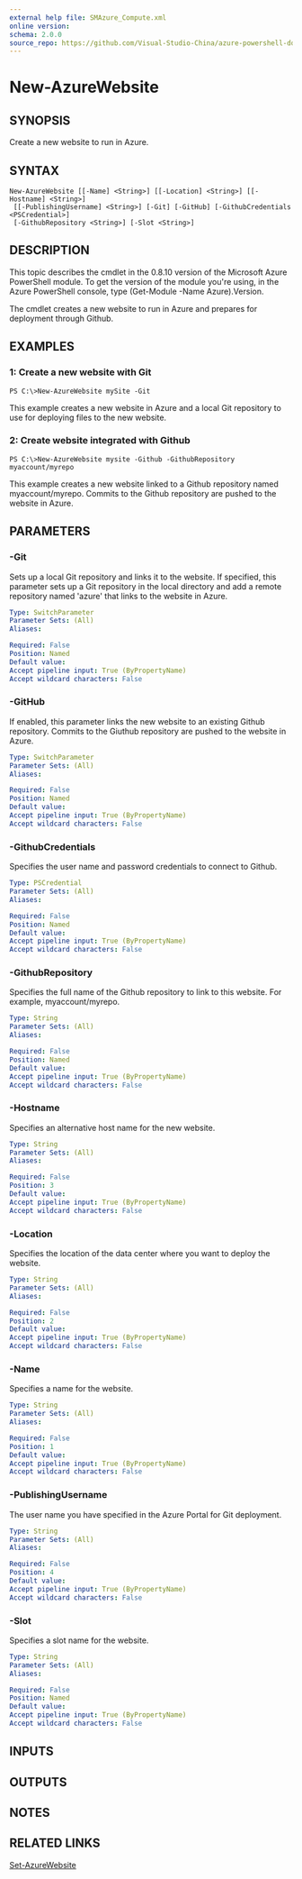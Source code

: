 ```yaml
---
external help file: SMAzure_Compute.xml
online version: 
schema: 2.0.0
source_repo: https://github.com/Visual-Studio-China/azure-powershell-docs-int
---
```


# New-AzureWebsite
## SYNOPSIS
Create a new website to run in Azure.

## SYNTAX

```
New-AzureWebsite [[-Name] <String>] [[-Location] <String>] [[-Hostname] <String>]
 [[-PublishingUsername] <String>] [-Git] [-GitHub] [-GithubCredentials <PSCredential>]
 [-GithubRepository <String>] [-Slot <String>]
```

## DESCRIPTION
This topic describes the cmdlet in the 0.8.10 version of the Microsoft Azure PowerShell module.
To get the version of the module you're using, in the Azure PowerShell console, type (Get-Module -Name Azure).Version.

The cmdlet creates a new website to run in Azure and prepares for deployment through Github.

## EXAMPLES

### 1: Create a new website with Git
```
PS C:\>New-AzureWebsite mySite -Git
```

This example creates a new website in Azure and a local Git repository to use for deploying files to the new website.

### 2: Create website integrated with Github
```
PS C:\>New-AzureWebsite mysite -Github -GithubRepository myaccount/myrepo
```

This example creates a new website linked to a Github repository named myaccount/myrepo.
Commits to the Github repository are pushed to the website in Azure.

## PARAMETERS

### -Git
Sets up a local Git repository and links it to the website.
If specified, this parameter sets up a Git repository in the local directory and add a remote repository named 'azure' that links to the website in Azure.

```yaml
Type: SwitchParameter
Parameter Sets: (All)
Aliases: 

Required: False
Position: Named
Default value: 
Accept pipeline input: True (ByPropertyName)
Accept wildcard characters: False
```

### -GitHub
If enabled, this parameter links the new website to an existing Github repository.
Commits to the Giuthub repository are pushed to the website in Azure.

```yaml
Type: SwitchParameter
Parameter Sets: (All)
Aliases: 

Required: False
Position: Named
Default value: 
Accept pipeline input: True (ByPropertyName)
Accept wildcard characters: False
```

### -GithubCredentials
Specifies the user name and password credentials to connect to Github.

```yaml
Type: PSCredential
Parameter Sets: (All)
Aliases: 

Required: False
Position: Named
Default value: 
Accept pipeline input: True (ByPropertyName)
Accept wildcard characters: False
```

### -GithubRepository
Specifies the full name of the Github repository to link to this website.
For example, myaccount/myrepo.

```yaml
Type: String
Parameter Sets: (All)
Aliases: 

Required: False
Position: Named
Default value: 
Accept pipeline input: True (ByPropertyName)
Accept wildcard characters: False
```

### -Hostname
Specifies an alternative host name for the new website.

```yaml
Type: String
Parameter Sets: (All)
Aliases: 

Required: False
Position: 3
Default value: 
Accept pipeline input: True (ByPropertyName)
Accept wildcard characters: False
```

### -Location
Specifies the location of the data center where you want to deploy the website.

```yaml
Type: String
Parameter Sets: (All)
Aliases: 

Required: False
Position: 2
Default value: 
Accept pipeline input: True (ByPropertyName)
Accept wildcard characters: False
```

### -Name
Specifies a name for the website.

```yaml
Type: String
Parameter Sets: (All)
Aliases: 

Required: False
Position: 1
Default value: 
Accept pipeline input: True (ByPropertyName)
Accept wildcard characters: False
```

### -PublishingUsername
The user name you have specified in the Azure Portal for Git deployment.

```yaml
Type: String
Parameter Sets: (All)
Aliases: 

Required: False
Position: 4
Default value: 
Accept pipeline input: True (ByPropertyName)
Accept wildcard characters: False
```

### -Slot
Specifies a slot name for the website.

```yaml
Type: String
Parameter Sets: (All)
Aliases: 

Required: False
Position: Named
Default value: 
Accept pipeline input: True (ByPropertyName)
Accept wildcard characters: False
```

## INPUTS

## OUTPUTS

## NOTES

## RELATED LINKS

[Set-AzureWebsite](7b386051-005d-499d-a106-1eb34d5c9f47)


